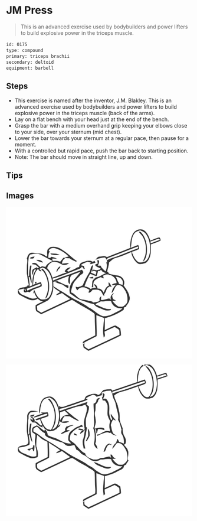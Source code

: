 # JM Press

> This is an advanced exercise used by bodybuilders and power lifters to build explosive power in the triceps muscle.

``` 
id: 0175 
type: compound 
primary: triceps brachii 
secondary: deltoid 
equipment: barbell 
``` 


## Steps


 - This exercise is named after the inventor, J.M. Blakley. This is an advanced exercise used by bodybuilders and power lifters to build explosive power in the triceps muscle (back of the arms).
 - Lay on a flat bench with your head just at the end of the bench.
 - Grasp the bar with a medium overhand grip keeping your elbows close to your side, over your sternum (mid chest).
 - Lower the bar towards your sternum at a regular pace, then pause for a moment.
 - With a controlled but rapid pace, push the bar back to starting position.
 - Note: The bar should move in straight line, up and down.

## Tips



## Images

![](./../svg/0175-relaxation.svg "")

![](./../svg/0175-tension.svg "")

